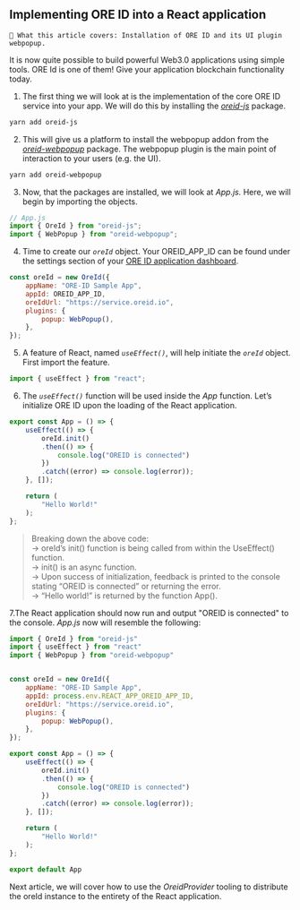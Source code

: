 ## Implementing ORE ID into a React application

```text
📢 What this article covers: Installation of ORE ID and its UI plugin webpopup.
```

It is now quite possible to build powerful Web3.0 applications using simple tools.  ORE Id is one of them! Give your application blockchain functionality today.

1. The first thing we will look at is the implementation of the core ORE ID service into your app.  We will do this by installing the *[oreid-js](https://www.npmjs.com/package/oreid-js)* package. 

```bash
yarn add oreid-js
```

2. This will give us a platform to install the webpopup addon from the *[oreid-webpopup](https://www.npmjs.com/package/oreid-webpopup)* package.  The webpopup plugin is the main point of interaction to your users (e.g. the UI).  

```bash
yarn add oreid-webpopup
```

3. Now, that the packages are installed, we will look at *App.js.* Here, we will begin by importing the objects.

```jsx
// App.js
import { OreId } from "oreid-js";
import { WebPopup } from "oreid-webpopup";
```

4. Time to create our *```oreId```* object.  Your OREID_APP_ID can be found under the settings section of your [ORE ID application dashboard](https://oreid.io/developer).

```jsx
const oreId = new OreId({
    appName: "ORE-ID Sample App",
    appId: OREID_APP_ID,
    oreIdUrl: "https://service.oreid.io",
    plugins: {
        popup: WebPopup(),
    },
});
```

5.  A feature of React, named *```useEffect()```*, will help initiate the *```oreId```* object.  First import the feature.

```jsx
import { useEffect } from "react";
```

6. The *```useEffect()```* function will be used inside the *App* function.  Let’s initialize ORE ID upon the loading of the React application.

```jsx
export const App = () => {
    useEffect(() => {
        oreId.init()
        .then(() => {
            console.log("OREID is connected")
        })
        .catch((error) => console.log(error));
    }, []);

    return (
        "Hello World!"
    );
};
```
>Breaking down the above code:  <br />
→ oreId’s init() function is being called from within the UseEffect() function. <br />
→ init() is an async function. <br />
→ Upon success of initialization, feedback is printed to the console stating “OREID is connected” or returning the error.<br />
→ “Hello world!” is returned by the function App(). 

7.The React application should now run and output "OREID is connected" to the console.  *App.js* now will resemble the following:

```jsx
import { OreId } from "oreid-js"
import { useEffect } from "react"
import { WebPopup } from "oreid-webpopup"


const oreId = new OreId({
    appName: "ORE-ID Sample App",
    appId: process.env.REACT_APP_OREID_APP_ID,
    oreIdUrl: "https://service.oreid.io",
    plugins: {
        popup: WebPopup(),
    },
});

export const App = () => {
    useEffect(() => {
        oreId.init()
        .then(() => {
            console.log("OREID is connected")
        })
        .catch((error) => console.log(error));
    }, []);

    return (
        "Hello World!"
    );
};

export default App
```


Next article, we will cover how to use the *OreidProvider* tooling to distribute the oreId instance to the entirety of the React application.

